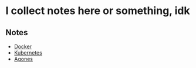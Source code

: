 # I collect notes here or something, idk

## Notes

* [Docker](/docker)
* [Kubernetes](/kube)
* [Agones](/agones)
